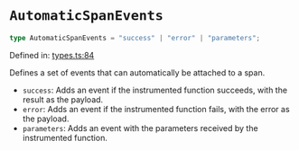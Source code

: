 # `AutomaticSpanEvents`

```ts
type AutomaticSpanEvents = "success" | "error" | "parameters";
```

Defined in: [types.ts:84](https://github.com/adobe/commerce-integration-starter-kit/blob/86a7b96f6f56ae964aa8997541d4360d7dfdd7b9/packages/aio-sk-lib-telemetry/source/types.ts#L84)

Defines a set of events that can automatically be attached to a span.

- `success`: Adds an event if the instrumented function succeeds, with the result as the payload.
- `error`: Adds an event if the instrumented function fails, with the error as the payload.
- `parameters`: Adds an event with the parameters received by the instrumented function.
